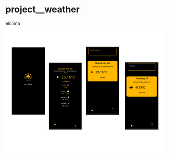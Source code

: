 # project__weather
 elclima
![image alt](https://github.com/rainubennan-se/project__weather/blob/51c7e474a2e28390273c203d352e204d9939c7bc/El%20Clima%20Design%201.png)

